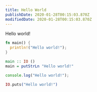 ```yaml
---
title: Hello World
publishDate: 2020-01-28T00:15:03.870Z
modifiedDate: 2020-01-28T00:15:03.870Z
---
```


Hello world!

```rust
fn main() {
  println!("Hello world!");
}
```

```haskell
main :: IO ()
main = putStrLn "Hello world!"
```

```typescript
console.log("Hello world!");
```

```elixir
IO.puts("Hello world!")
```
